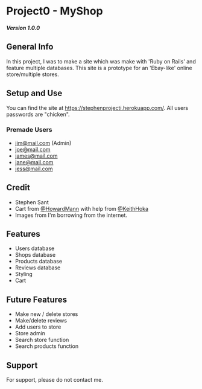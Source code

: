 # Project0 - MyShop

***Version 1.0.0***

## General Info
In this project, I was to make a site which was make with 'Ruby on Rails' and feature multiple databases. This site is a prototype for an 'Ebay-like' online store/multiple stores.

## Setup and Use
You can find the site at https://stephenprojecti.herokuapp.com/. All users passwords are "chicken".
### Premade Users
- jim@mail.com (Admin)
- joe@mail.com
- james@mail.com
- jane@mail.com
- jess@mail.com

## Credit
- Stephen Sant
- Cart from [@HowardMann](https://github.com/howardmann/Tutorials/blob/master/Rails_Shopping_Cart.md) with help from [@KeithHoka](https://github.com/Keith-hoka/Project-1)
- Images from I'm borrowing from the internet.

## Features
- Users database 
- Shops database
- Products database
- Reviews database
- Styling
- Cart

## Future Features
- Make new / delete stores
- Make/delete reviews
- Add users to store
- Store admin
- Search store function
- Search products function

## Support
For support, please do not contact me.

